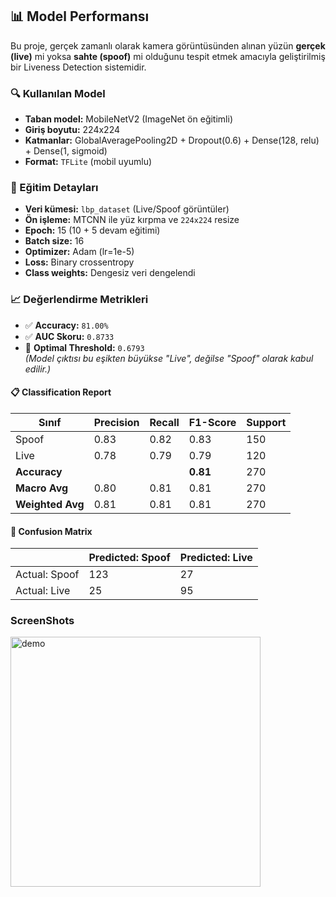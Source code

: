 ## 📊 Model Performansı

Bu proje, gerçek zamanlı olarak kamera görüntüsünden alınan yüzün **gerçek (live)** mi yoksa **sahte (spoof)** mi olduğunu tespit etmek amacıyla geliştirilmiş bir Liveness Detection sistemidir.

### 🔍 Kullanılan Model
- **Taban model:** MobileNetV2 (ImageNet ön eğitimli)
- **Giriş boyutu:** 224x224
- **Katmanlar:** GlobalAveragePooling2D + Dropout(0.6) + Dense(128, relu) + Dense(1, sigmoid)
- **Format:** `TFLite` (mobil uyumlu)

### 🧪 Eğitim Detayları
- **Veri kümesi:** `lbp_dataset` (Live/Spoof görüntüler)
- **Ön işleme:** MTCNN ile yüz kırpma ve `224x224` resize
- **Epoch:** 15 (10 + 5 devam eğitimi)
- **Batch size:** 16
- **Optimizer:** Adam (lr=1e-5)
- **Loss:** Binary crossentropy
- **Class weights:** Dengesiz veri dengelendi

### 📈 Değerlendirme Metrikleri

- ✅ **Accuracy:** `81.00%`
- ✅ **AUC Skoru:** `0.8733`
- 🎯 **Optimal Threshold:** `0.6793`  
  *(Model çıktısı bu eşikten büyükse "Live", değilse "Spoof" olarak kabul edilir.)*

#### 📋 Classification Report

| Sınıf  | Precision | Recall | F1-Score | Support |
|--------|-----------|--------|----------|---------|
| Spoof  | 0.83      | 0.82   | 0.83     | 150     |
| Live   | 0.78      | 0.79   | 0.79     | 120     |
| **Accuracy**       |         |         | **0.81** | 270     |
| **Macro Avg**      | 0.80    | 0.81    | 0.81    | 270     |
| **Weighted Avg**   | 0.81    | 0.81    | 0.81    | 270     |

#### 🔢 Confusion Matrix

|               | Predicted: Spoof | Predicted: Live |
|---------------|------------------|-----------------|
| Actual: Spoof | 123              | 27              |
| Actual: Live  | 25               | 95              |

### ScreenShots 

<img src="screenshots/demo" alt="demo" width="400"/>


